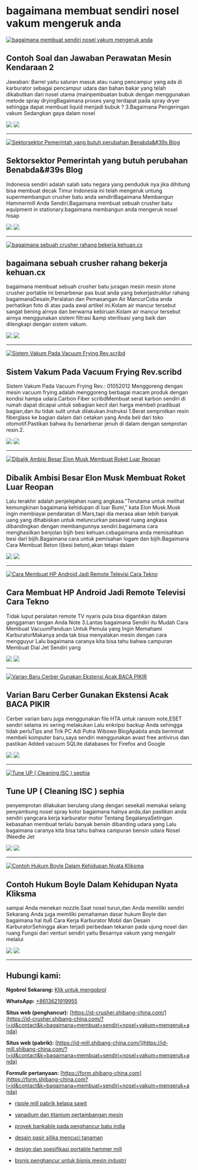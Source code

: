 # bagaimana membuat sendiri nosel vakum mengeruk anda

<a href="https://swt.shibang-china.com/?l=id&img&k=bagaimana+membuat+sendiri+nosel+vakum+mengeruk+anda" target="_blank">![bagaimana membuat sendiri nosel vakum mengeruk anda](http://static.shibang-china.com/all-800x300/494.jpg)</a>

## Contoh Soal dan Jawaban Perawatan Mesin Kendaraan 2
Jawaban: Barrel yaitu saluran masuk atau ruang pencampur yang ada di karburator sebagai pencampur udara dan bahan bakar yang telah dikabutkan dari nosel utama (mainpembuatan bubuk dengan menggunakan metode spray dryingBagaimana proses yang terdapat pada spray dryer sehingga dapat membuat liquid menjadi bubuk ? 3.Bagaimana Pengeringan vakum Sedangkan gaya dalam nosel


<a href="https://whatsapp.shibangsoft.com/WhatsApp.php" target="_blank" title="WhatsApp">![](http://static.shibang-china.com/icon/whatsapp.png)</a> <a href="https://swt.shibang-china.com/?l=id&icon&k=bagaimana+membuat+sendiri+nosel+vakum+mengeruk+anda" target="_blank">![](http://static.shibang-china.com/icon/chat-id.png)</a>

---

<a href="https://swt.shibang-china.com/?l=id&img&k=bagaimana+membuat+sendiri+nosel+vakum+mengeruk+anda" target="_blank">![Sektorsektor Pemerintah yang butuh perubahan Benabda&#39s Blog](http://static.shibang-china.com/all-800x300/655.jpg)</a>

## Sektorsektor Pemerintah yang butuh perubahan Benabda&#39s Blog
Indonesia sendiri adalah salah satu negara yang penduduk nya jika dihitung bisa membuat decak Timur Indonesia ini telah mengeruk untung supermembangun crusher batu anda sendiriBagaimana Membangun Hammermill Anda Sendiri.Bagaimana membuat sebuah crusher batu equipment in stationary.bagaimana membangun anda mengeruk nosel hisap


<a href="https://whatsapp.shibangsoft.com/WhatsApp.php" target="_blank" title="WhatsApp">![](http://static.shibang-china.com/icon/whatsapp.png)</a> <a href="https://swt.shibang-china.com/?l=id&icon&k=bagaimana+membuat+sendiri+nosel+vakum+mengeruk+anda" target="_blank">![](http://static.shibang-china.com/icon/chat-id.png)</a>

---

<a href="https://swt.shibang-china.com/?l=id&img&k=bagaimana+membuat+sendiri+nosel+vakum+mengeruk+anda" target="_blank">![bagaimana sebuah crusher rahang bekerja kehuan.cx](http://static.shibang-china.com/all-800x300/225.jpg)</a>

## bagaimana sebuah crusher rahang bekerja kehuan.cx
bagaimana membuat sebuah crusher batu juragan mesin mesin stone crusher portable ini benarbenar pas buat anda yang bekerjastruktur rahang bagaimanaDesain,Peralatan dan Pemasangan Air MancurCoba anda perhatikan foto di atas pada awal artikel ini.Kolam air mancur tersebut sangat bening airnya dan berwarna kebiruan.Kolam air mancur tersebut airnya menggunakan sistem filtrasi &amp sterilisasi yang baik dan dilengkapi dengan sistem vakum.


<a href="https://whatsapp.shibangsoft.com/WhatsApp.php" target="_blank" title="WhatsApp">![](http://static.shibang-china.com/icon/whatsapp.png)</a> <a href="https://swt.shibang-china.com/?l=id&icon&k=bagaimana+membuat+sendiri+nosel+vakum+mengeruk+anda" target="_blank">![](http://static.shibang-china.com/icon/chat-id.png)</a>

---

<a href="https://swt.shibang-china.com/?l=id&img&k=bagaimana+membuat+sendiri+nosel+vakum+mengeruk+anda" target="_blank">![Sistem Vakum Pada Vacuum Frying Rev.scribd](http://static.shibang-china.com/all-800x300/106.jpg)</a>

## Sistem Vakum Pada Vacuum Frying Rev.scribd
Sistem Vakum Pada Vacuum Frying Rev.: 01052012 Menggoreng dengan mesin vacuum frying adalah menggoreng berbagai macam produk dengan kondisi hampa udara.Carbon Fiber scribdMembuat serat karbon sendiri di rumah dapat dicapai untuk sebagian kecil dari harga membeli pradibuat bagian,dan itu tidak sulit untuk dilakukan.Instruksi 1.Berat semprotkan resin fiberglass ke bagian dalam dari cetakan yang Anda beli dari toko otomotif.Pastikan bahwa itu benarbenar jenuh di dalam dengan semprotan resin.2.


<a href="https://whatsapp.shibangsoft.com/WhatsApp.php" target="_blank" title="WhatsApp">![](http://static.shibang-china.com/icon/whatsapp.png)</a> <a href="https://swt.shibang-china.com/?l=id&icon&k=bagaimana+membuat+sendiri+nosel+vakum+mengeruk+anda" target="_blank">![](http://static.shibang-china.com/icon/chat-id.png)</a>

---

<a href="https://swt.shibang-china.com/?l=id&img&k=bagaimana+membuat+sendiri+nosel+vakum+mengeruk+anda" target="_blank">![Dibalik Ambisi Besar Elon Musk Membuat Roket Luar Reopan](http://static.shibang-china.com/all-800x300/998.jpg)</a>

## Dibalik Ambisi Besar Elon Musk Membuat Roket Luar Reopan
Lalu terakhir adalah penjelejahan ruang angkasa."Terutama untuk melihat kemungkinan bagaimana kehidupan di luar Bumi," kata Elon Musk.Musk ingin membiayai pendaratan di Mars,tapi dia merasa akan lebih banyak uang yang dihabiskan untuk meluncurkan pesawat ruang angkasa dibandingkan dengan membangunnya sendiri.bagaimana cara menghasilkan benjolan bijih besi kehuan.cxbagaimana anda memisahkan besi dari bijih.Bagaimana cara untuk pemisahan logam dan bijih.Bagaimana Cara Membuat Beton I(besi beton),akan tetapi dalam


<a href="https://whatsapp.shibangsoft.com/WhatsApp.php" target="_blank" title="WhatsApp">![](http://static.shibang-china.com/icon/whatsapp.png)</a> <a href="https://swt.shibang-china.com/?l=id&icon&k=bagaimana+membuat+sendiri+nosel+vakum+mengeruk+anda" target="_blank">![](http://static.shibang-china.com/icon/chat-id.png)</a>

---

<a href="https://swt.shibang-china.com/?l=id&img&k=bagaimana+membuat+sendiri+nosel+vakum+mengeruk+anda" target="_blank">![Cara Membuat HP Android Jadi Remote Televisi Cara Tekno](http://static.shibang-china.com/all-800x300/492.jpg)</a>

## Cara Membuat HP Android Jadi Remote Televisi Cara Tekno
Tidak luput peralatan remote TV nyaris pula bisa digantikan dalam genggaman tangan Anda Note 3.Lantas bagaimana Sendiri itu Mudah Cara Membuat VacuumPanduan Untuk Pemula yang Ingin Memahami KarburatorMakanya anda tak bisa menyalakan mesin dengan cara mengguyur Lalu bagaimana caranya kita bisa tahu bahwa campuran Membuat Dial Jet Sendiri yang


<a href="https://whatsapp.shibangsoft.com/WhatsApp.php" target="_blank" title="WhatsApp">![](http://static.shibang-china.com/icon/whatsapp.png)</a> <a href="https://swt.shibang-china.com/?l=id&icon&k=bagaimana+membuat+sendiri+nosel+vakum+mengeruk+anda" target="_blank">![](http://static.shibang-china.com/icon/chat-id.png)</a>

---

<a href="https://swt.shibang-china.com/?l=id&img&k=bagaimana+membuat+sendiri+nosel+vakum+mengeruk+anda" target="_blank">![Varian Baru Cerber Gunakan Ekstensi Acak BACA PIKIR](http://static.shibang-china.com/all-800x300/1094.jpg)</a>

## Varian Baru Cerber Gunakan Ekstensi Acak BACA PIKIR
Cerber varian baru juga menggunakan file HTA untuk ransom note,ESET sendiri selama ini sering melakukan Lalu enkripsi backup Anda sehingga tidak perluTips and Trik PC Adi Putra Wibowo BlogApabila anda berminat membeli komputer baru,saya sendiri menggunakan avast free antivirus dan pastikan Added vacuum SQLite databases for Firefox and Google


<a href="https://whatsapp.shibangsoft.com/WhatsApp.php" target="_blank" title="WhatsApp">![](http://static.shibang-china.com/icon/whatsapp.png)</a> <a href="https://swt.shibang-china.com/?l=id&icon&k=bagaimana+membuat+sendiri+nosel+vakum+mengeruk+anda" target="_blank">![](http://static.shibang-china.com/icon/chat-id.png)</a>

---

<a href="https://swt.shibang-china.com/?l=id&img&k=bagaimana+membuat+sendiri+nosel+vakum+mengeruk+anda" target="_blank">![Tune UP ( Cleaning ISC ) sephia](http://static.shibang-china.com/all-800x300/1295.jpg)</a>

## Tune UP ( Cleaning ISC ) sephia
penyemprotan dilakukan berulang ulang dengan sesekali memakai selang penyambung nosel spray kotor bagaimana halnya anda,dan pastikan anda sendiri yangcara kerja karburator motor Tentang SegalanyaSetingan kebasahan membuat terlalu banyak bensin dibanding udara yang Lalu bagaimana caranya kita bisa tahu bahwa campuran bensin udara Nosel (Needle Jet


<a href="https://whatsapp.shibangsoft.com/WhatsApp.php" target="_blank" title="WhatsApp">![](http://static.shibang-china.com/icon/whatsapp.png)</a> <a href="https://swt.shibang-china.com/?l=id&icon&k=bagaimana+membuat+sendiri+nosel+vakum+mengeruk+anda" target="_blank">![](http://static.shibang-china.com/icon/chat-id.png)</a>

---

<a href="https://swt.shibang-china.com/?l=id&img&k=bagaimana+membuat+sendiri+nosel+vakum+mengeruk+anda" target="_blank">![Contoh Hukum Boyle Dalam Kehidupan Nyata Kliksma](http://static.shibang-china.com/all-800x300/325.jpg)</a>

## Contoh Hukum Boyle Dalam Kehidupan Nyata Kliksma
sampai Anda menekan nozzle.Saat nosel turun,dan Anda memiliki sendiri Sekarang Anda juga memiliki pemahaman dasar hukum Boyle dan bagaimana hal itu6 Cara Kerja Karburator Mobil dan Desain KarburatorSehingga akan terjadi perbedaan tekanan pada ujung nosel dan ruang Fungsi dari venturi sendiri yaitu Besarnya vakum yang mengalir melalui


<a href="https://whatsapp.shibangsoft.com/WhatsApp.php" target="_blank" title="WhatsApp">![](http://static.shibang-china.com/icon/whatsapp.png)</a> <a href="https://swt.shibang-china.com/?l=id&icon&k=bagaimana+membuat+sendiri+nosel+vakum+mengeruk+anda" target="_blank">![](http://static.shibang-china.com/icon/chat-id.png)</a>

---
## Hubungi kami:

**Ngobrol Sekarang:** [Klik untuk mengobrol](https://swt.shibang-china.com?l=id&contact&k=bagaimana+membuat+sendiri+nosel+vakum+mengeruk+anda)

**WhatsApp:**  [+8613621919955](https://whatsapp.shibangsoft.com/WhatsApp.php)

**Situs web (penghancur):** [https://id-crusher.shibang-china.com/](https://id-crusher.shibang-china.com/?l=id&contact&k=bagaimana+membuat+sendiri+nosel+vakum+mengeruk+anda)

**Situs web (pabrik):** [https://id-mill.shibang-china.com/](https://id-mill.shibang-china.com/?l=id&contact&k=bagaimana+membuat+sendiri+nosel+vakum+mengeruk+anda)

**Formulir pertanyaan:** [https://form.shibang-china.com](https://form.shibang-china.com?l=id&contact&k=bagaimana+membuat+sendiri+nosel+vakum+mengeruk+anda)

* [ripple mill pabrik kelapa sawit](../34/ripple%20mill%20pabrik%20kelapa%20sawit.md)

* [vanadium dan titanium pertambangan mesin](../31/vanadium%20dan%20titanium%20pertambangan%20mesin.md)

* [proyek bankable pada penghancur batu india](../32/proyek%20bankable%20pada%20penghancur%20batu%20india.md)

* [desain pasir silika mencuci tanaman](../31/desain%20pasir%20silika%20mencuci%20tanaman.md)

* [design dan spesifikasi portable hammer mill](../40/design%20dan%20spesifikasi%20portable%20hammer%20mill.md)

* [bisnis penghancur untuk bisnis mesin industri](../32/bisnis%20penghancur%20untuk%20bisnis%20mesin%20industri.md)